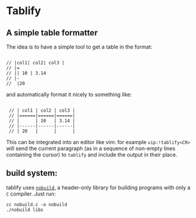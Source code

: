 # Tablify

## A simple table formatter

The idea is to have a simple tool to get a table in the format:

```

// |col1| col2| col3 |
// |=
// || 10 | 3.14
// |-
//  |20

```

and automatically format it nicely to something like:

```

 // | col1 | col2 | col3 |
 // |======|======|======|
 // |      | 10   | 3.14 |
 // |------|------|------|
 // | 20   |      |      |

```

This can be integrated into an editor like vim: for example `vip:!tablify<CR>`
will send the current paragraph (as in a sequence of non-empty lines containing
the cursor) to `tablify` and include the output in their place.

## build system:

tablify uses [`nobuild`](https://github.com/tsoding/nobuild), a header-only library
for building programs with only a `C` compiler. Just run:

```
cc nobuild.c -o nobuild
./nobuild libs
```

